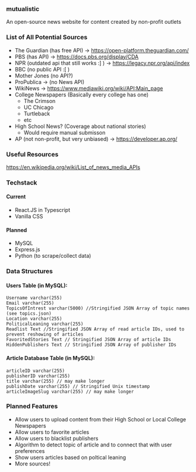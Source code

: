 ### mutualistic

An open-source news website for content created by non-profit outlets

### List of All Potential Sources

- The Guardian (has free API) → https://open-platform.theguardian.com/
- PBS (has API) → https://docs.pbs.org/display/CDA
- NPR (outdated api that still works :] ) → https://legacy.npr.org/api/index
- BBC (no public API :[ )
- Mother Jones (no API?)
- ProPublica → (no News API)
- WikiNews → https://www.mediawiki.org/wiki/API:Main_page
- College Newspapers (Basically every college has one)
  - The Crimson
  - UC Chicago
  - Turtleback
  - etc
- High School News? (Coverage about national stories)
  - Would require manual submisson
- AP (not non-profit, but very unbiased) → https://developer.ap.org/

### Useful Resources

https://en.wikipedia.org/wiki/List_of_news_media_APIs

### Techstack

#### Current

- React.JS in Typescript
- Vanilla CSS

#### Planned

- MySQL
- Express.js
- Python (to scrape/collect data)

### Data Structures

#### Users Table (in MySQL):

```
Username varchar(255)
Email varchar(255)
TopicsOfIntrest varchar(5000) //Stringified JSON Array of topic names (see topics.json)
Location varchar(255)
PoliticalLeaning varchar(255)
Readlist Text //Stringified JSON Array of read article IDs, used to prevent reshowing of articles
FavoritedStories Text // Stringified JSON Array of article IDs
HiddenPublishers Text // Stringified JSON Array of publisher IDs
```

#### Article Database Table (in MySQL):

```
articleID varchar(255)
publisherID varchar(255)
title varchar(255) // may make longer
publishDate varchar(255) // Stringified Unix timestamp
articleImageSlug varchar(255) // may make longer
```

### Planned Features

- Allow users to upload content from their High School or Local College Newspapers
- Allow users to favorite articles
- Allow users to blacklist publishers
- Algorithm to detect topic of article and to connect that with user preferences
- Show users articles based on poltical leaning
- More sources!
